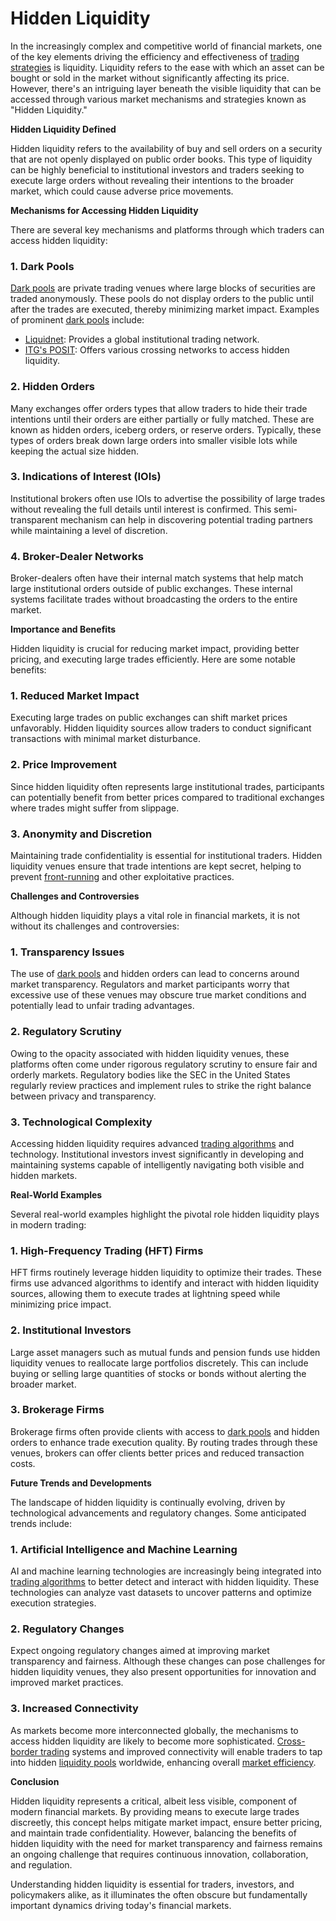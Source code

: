 # Hidden Liquidity

In the increasingly complex and competitive world of financial markets, one of the key elements driving the efficiency and effectiveness of [trading strategies](../t/trading_strategies.md) is liquidity. Liquidity refers to the ease with which an asset can be bought or sold in the market without significantly affecting its price. However, there's an intriguing layer beneath the visible liquidity that can be accessed through various market mechanisms and strategies known as "Hidden Liquidity."

**Hidden Liquidity Defined**

Hidden liquidity refers to the availability of buy and sell orders on a security that are not openly displayed on public order books. This type of liquidity can be highly beneficial to institutional investors and traders seeking to execute large orders without revealing their intentions to the broader market, which could cause adverse price movements.

**Mechanisms for Accessing Hidden Liquidity**

There are several key mechanisms and platforms through which traders can access hidden liquidity:

### 1. **Dark Pools**

[Dark pools](../d/dark_pools.md) are private trading venues where large blocks of securities are traded anonymously. These pools do not display orders to the public until after the trades are executed, thereby minimizing market impact. Examples of prominent [dark pools](../d/dark_pools.md) include:

- [Liquidnet](https://www.liquidnet.com): Provides a global institutional trading network.
- [ITG's POSIT](https://www.itg.com/solutions/liquidity/posit/): Offers various crossing networks to access hidden liquidity.

### 2. **Hidden Orders**

Many exchanges offer orders types that allow traders to hide their trade intentions until their orders are either partially or fully matched. These are known as hidden orders, iceberg orders, or reserve orders. Typically, these types of orders break down large orders into smaller visible lots while keeping the actual size hidden.

### 3. **Indications of Interest (IOIs)**

Institutional brokers often use IOIs to advertise the possibility of large trades without revealing the full details until interest is confirmed. This semi-transparent mechanism can help in discovering potential trading partners while maintaining a level of discretion.

### 4. **Broker-Dealer Networks**

Broker-dealers often have their internal match systems that help match large institutional orders outside of public exchanges. These internal systems facilitate trades without broadcasting the orders to the entire market.

**Importance and Benefits**

Hidden liquidity is crucial for reducing market impact, providing better pricing, and executing large trades efficiently. Here are some notable benefits:

### 1. **Reduced Market Impact**

Executing large trades on public exchanges can shift market prices unfavorably. Hidden liquidity sources allow traders to conduct significant transactions with minimal market disturbance.

### 2. **Price Improvement**

Since hidden liquidity often represents large institutional trades, participants can potentially benefit from better prices compared to traditional exchanges where trades might suffer from slippage.

### 3. **Anonymity and Discretion**

Maintaining trade confidentiality is essential for institutional traders. Hidden liquidity venues ensure that trade intentions are kept secret, helping to prevent [front-running](../f/front-running.md) and other exploitative practices.

**Challenges and Controversies**

Although hidden liquidity plays a vital role in financial markets, it is not without its challenges and controversies:

### 1. **Transparency Issues**

The use of [dark pools](../d/dark_pools.md) and hidden orders can lead to concerns around market transparency. Regulators and market participants worry that excessive use of these venues may obscure true market conditions and potentially lead to unfair trading advantages.

### 2. **Regulatory Scrutiny**

Owing to the opacity associated with hidden liquidity venues, these platforms often come under rigorous regulatory scrutiny to ensure fair and orderly markets. Regulatory bodies like the SEC in the United States regularly review practices and implement rules to strike the right balance between privacy and transparency.

### 3. **Technological Complexity**

Accessing hidden liquidity requires advanced [trading algorithms](../t/trading_algorithms.md) and technology. Institutional investors invest significantly in developing and maintaining systems capable of intelligently navigating both visible and hidden markets.

**Real-World Examples**

Several real-world examples highlight the pivotal role hidden liquidity plays in modern trading:

### 1. **High-Frequency Trading (HFT) Firms**

HFT firms routinely leverage hidden liquidity to optimize their trades. These firms use advanced algorithms to identify and interact with hidden liquidity sources, allowing them to execute trades at lightning speed while minimizing price impact.

### 2. **Institutional Investors**

Large asset managers such as mutual funds and pension funds use hidden liquidity venues to reallocate large portfolios discretely. This can include buying or selling large quantities of stocks or bonds without alerting the broader market.

### 3. **Brokerage Firms**

Brokerage firms often provide clients with access to [dark pools](../d/dark_pools.md) and hidden orders to enhance trade execution quality. By routing trades through these venues, brokers can offer clients better prices and reduced transaction costs.

**Future Trends and Developments**

The landscape of hidden liquidity is continually evolving, driven by technological advancements and regulatory changes. Some anticipated trends include:

### 1. **Artificial Intelligence and Machine Learning**

AI and machine learning technologies are increasingly being integrated into [trading algorithms](../t/trading_algorithms.md) to better detect and interact with hidden liquidity. These technologies can analyze vast datasets to uncover patterns and optimize execution strategies.

### 2. **Regulatory Changes**

Expect ongoing regulatory changes aimed at improving market transparency and fairness. Although these changes can pose challenges for hidden liquidity venues, they also present opportunities for innovation and improved market practices.

### 3. **Increased Connectivity**

As markets become more interconnected globally, the mechanisms to access hidden liquidity are likely to become more sophisticated. [Cross-border trading](../c/cross-border_trading.md) systems and improved connectivity will enable traders to tap into hidden [liquidity pools](../l/liquidity_pools.md) worldwide, enhancing overall [market efficiency](../m/market_efficiency.md).

**Conclusion**

Hidden liquidity represents a critical, albeit less visible, component of modern financial markets. By providing means to execute large trades discreetly, this concept helps mitigate market impact, ensure better pricing, and maintain trade confidentiality. However, balancing the benefits of hidden liquidity with the need for market transparency and fairness remains an ongoing challenge that requires continuous innovation, collaboration, and regulation.

Understanding hidden liquidity is essential for traders, investors, and policymakers alike, as it illuminates the often obscure but fundamentally important dynamics driving today's financial markets.
